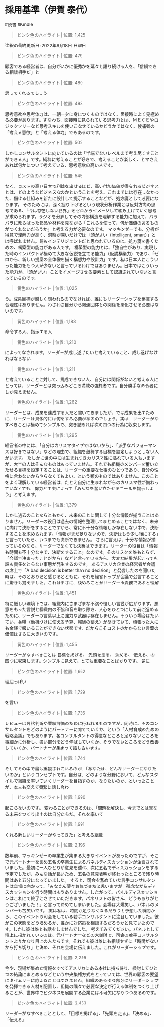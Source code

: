 # 採用基準（伊賀 泰代）

#読書 #Kindle

> ピンク色のハイライト | 位置: 1,425

注釈の最終更新日: 2022年9月18日 日曜日


> ピンク色のハイライト | 位置: 479

顧客である経営者は、自分がいかに優秀かを延々と語り続ける人を、「信頼できる相談相手だ」と


> ピンク色のハイライト | 位置: 480

思ってくれるでしょう


> ピンク色のハイライト | 位置: 498

思考意欲や思考体力は、一朝一夕に身につくものではなく、面接時によく見極める必要があります。すなわち、面接時に見られている思考力とは、ＭＥＣＥやロジックツリーなど思考スキルを使いこなせているかどうかではなく、候補者の「考える意欲」と「考える体力」でもあるのです。


> ピンク色のハイライト | 位置: 502

しかしコンサルタントに向いているのは「半端でないレベルまで考え尽くすことができる人」です。純粋に考えることが好きで、考えることが楽しく、ヒマさえあれば何かについて考えている、思考意欲の高い人です。


> ピンク色のハイライト | 位置: 545

なく、コストの高い日本で利益を出せるほど、高い付加価値が得られるビジネスとは、どのようなビジネスなのかということを考え、これまでには存在しなかった、儲ける仕組みを新たに設計して提示することなどが、処方箋として必要になります。 そのためには、深く掘り下げるという現状分析作業とは反対方向の思考である、「今は存在しない世界」をゼロからイメージして組み上げていく思考が求められます。ラジオを分解してその内部構造を理解する能力に加えて、バラバラに散らばった部品や材料を見ながら「これらを使って、何か価値のあるものがつくれないだろうか」と考える力が必要なのです。 マッキンゼーでも、分析が得意で理解力が高く、洞察が深いだけでは「頭がよい（intelligent, smart）」とは呼ばれません。最もインテリジェントだと思われているのは、処方箋を書くための、構築型の能力がある人です。 構築型の能力とは、「独自性があり、実現した時のインパクトが極めて大きな仮説を立てる能力」（仮説構築力）であり、「ゼロから、新しい提案の全体像を描く構想力や設計力」です。私は日本人にこういった能力をもつ人が少ないと言っているわけではありません。日本ではこういった能力が、「頭がいい」ことをイメージさせる要素として認識されていないと言っているのです。


> 黄色のハイライト | 位置: 1,025

う。成果目標が厳しく問われるのでなければ、誰にもリーダーシップを発揮する合理性はありません。わざわざ自分から関連団体との関係を悪化させる必要はないのです。


> 黄色のハイライト | 位置: 1,183

命令する人、指示する人


> 黄色のハイライト | 位置: 1,210

によってなされます。リーダーが成し遂げたいと考えていること、成し遂げなければならない


> 黄色のハイライト | 位置: 1,211

と考えていることに対して、賛成できない人、自分には関係がないと考える人にとっては、リーダーとは突っ込みどころ満載の強権者です。自分勝手な命令者にしか見えません。


> 黄色のハイライト | 位置: 1,262

リーダーとは、成果を達成する人だと書いてきましたが、では成果を出すために、リーダーは具体的には何をする必要があるのでしょう。実は、リーダーがなすべきことは極めてシンプルで、突き詰めれば次の四つの行為に収束します。


> 黄色のハイライト | 位置: 1,295

経営者の中には、「自分はカリスマタイプではないから」、「派手なパフォーマンスは好きではない」などの理由で、組織を鼓舞する目標を設定しようとしない人がいます。 たしかに世の中には生まれつきカリスマ性に溢れている人もいますが、大半の人はそんなものはもっていません。それでも組織のメンバーを奮い立たせる目標を設定することは、リーダーの重要な仕事のひとつであり、自分の性格に合わないからやらなくてもよい、という類のものではありません。このことをよく理解している経営者は、たとえ自分に生まれながらのカリスマ性が備わっていなくても、努力と工夫によって「みんなを奮い立たせるゴールを提示しよう」と考えます。


> 黄色のハイライト | 位置: 1,379

しかし過去のことならともかく、未来のことに関して十分な情報が揃うことはありません。リーダーの役目は過去の情報を整理してまとめることではなく、未来に向けて決断をすることですから、常に不十分な情報しか存在しない中で、決断することを求められます。「情報がまだ足りないので、決断はもう少し後にする」と言っていたら、いつまでも決断できません。 さらに言えば、十分な情報が揃っているのなら、リーダーでなくても決断はできます。リーダーの役目は「情報も時間も不十分な中で、決断をすること」なのです。そのリスクを誰もとらず、「会議で決まったことだから」などと言っているから、大変な結果が起こっても誰も責任をとらない事態が発生するのです。 あるアメリカ企業の経営者が会議の席上で「A bad decision is better than no decision」と発言したのを聞いた時は、そのとおりだと感じるとともに、それを経営トップが会議で公言することに驚きも覚えました。これはまさに、決めることがリーダーの責務であると理解


> 黄色のハイライト | 位置: 1,451

特に厳しい環境下では、組織内にさまざまな不満や怪しい言説が広がります。悪意をもった言説と組織内の不協和音を取り除き、人心をひとつにして前に進めるために、リーダーの言葉以上に強力な武器は存在しません。そういう場合はたいてい、兵糧（動機づけに使える予算、報酬の蓄え）が尽きていて、頑張った人にも金銭で報いることができない状態です。だからこそコストのかからない言葉の価値はさらに大きいのです。


> 黄色のハイライト | 位置: 1,455

リーダーがなすべきことは 目標を掲げる、 先頭を走る、 決める、 伝える、の四つに収束します。シンプルに見えて、とても重要なことばかりです。 逆に


> ピンク色のハイライト | 位置: 1,662

理屈っぽい


> ピンク色のハイライト | 位置: 1,729

を言い


> ピンク色のハイライト | 位置: 1,736

レビューは昇格判断や業績評価のために行われるものですが、同時に、そのコンサルタントをどのようにパートナーに育てていくか、という「人材育成のための戦略会議」でもあります。各コンサルタントの得意なところと足りないところを事細かに分析し、強い部分をどう伸ばしていくか、そうでないところをどう改善していくか、パートナーが集まって話し合います。


> ピンク色のハイライト | 位置: 1,744

そしてその中で最も重視されているのが、「あなたは、どんなリーダーになりたいのか」というコンセプトです。自分は、どのような分野において、どんなスタイルで組織を率いていくリーダーを目指すのか、なりたいのか、といったことが、本人も交えて頻繁に話し合わ


> ピンク色のハイライト | 位置: 1,990

起こらないのです。 変わることができるのは、「問題を解決し、今までとは異なる未来をつくり出すのは自分たちだ。それを率いて


> ピンク色のハイライト | 位置: 1,991

くれる新しいリーダーがやってきた」と考える組織


> ピンク色のハイライト | 位置: 2,196

数年前、マッキンゼーの卒業生が集まる大きなイベントがあったのですが、そこで元パートナーを含め五名の卒業生によるパネルディスカッションが企画されていました。最初に一人ひとりが意見を述べ、次に五名でディスカッションをする予定でしたが、みんな話が長いため、五名の意見表明が終わったところで残り時間はあと五分になっていました。 すると、司会を務めていた若手コンサルタントは会場に向かって、「みなさん薄々お気づきだと思いますが、残念ながらディスカッションを行う時間はもうありません。したがって、パネルディスカッションはこれにて終了とさせていただきます。パネリストの皆さん、どうもありがとうございました！」と言って締めてしまいました。会場は大爆笑し、パネルのメンバーも苦笑いです。 実は私は、時間が足りなくなるだろうと予想した瞬間から、このイベントの司会をしている若手コンサルタントに注目していました。彼がこの状態をどう収めるか、誰かに対応策を相談するだろうかと見ていたのです。しかし彼は誰とも話をしませんでした。 考えてみてください。パネルとして壇上に招かれているのは、元パートナーなどの大御所で、司会の若手コンサルタントよりかなり目上の人たちです。それでも彼は誰にも相談せずに「時間がないから打ち切り」と決め、それを会場に伝えました。これがリーダーシップです。


> ピンク色のハイライト | 位置: 2,299

今や、現場が集めた情報をすべてアメリカにある本社に持ち帰り、検討してひとつの結論にまとめるなどという中央集権方式をとっていては、世界の顧客の要望にタイムリーに応えることはできません。組織のあらゆる部分にリーダーシップを発揮できる人材を配置し、組織の隅々で必要な決定が行える体制をつくり上げることが、世界中でビジネスを展開する企業には不可欠になりつつあるのです。


> ピンク色のハイライト | 位置: 2,453

リーダーがなすべきこととして、「目標を掲げる」、「先頭を走る」、「決める」、「伝える」


